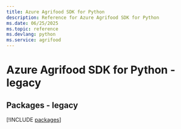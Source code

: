 ```yaml
---
title: Azure Agrifood SDK for Python
description: Reference for Azure Agrifood SDK for Python
ms.date: 06/25/2025
ms.topic: reference
ms.devlang: python
ms.service: agrifood
---
```

# Azure Agrifood SDK for Python - legacy
## Packages - legacy
[!INCLUDE [packages](agrifood-index.md)]
